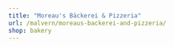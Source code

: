 ```yaml
---
title: "Moreau's Bäckerei & Pizzeria"
url: /malvern/moreaus-backerei-and-pizzeria/
shop: bakery
---
```

